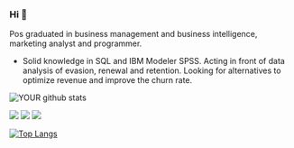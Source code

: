 <!-- <img src="https://avatars.githubusercontent.com/u/62489393?s=400&u=6eb619abab51cb039f43c096956fab66cc625544&v=4"> -->

### Hi 👋
Pos graduated in business management and business intelligence, marketing analyst and programmer.

- Solid knowledge in SQL and IBM Modeler SPSS. Acting in front of data analysis of evasion, renewal and retention. 
  Looking for alternatives to optimize revenue and improve the churn rate.


![YOUR github stats](https://github-readme-stats.vercel.app/api?username=joaomaniaudet)

[<img src="https://img.shields.io/badge/medium-%2312100E.svg?&style=for-the-badge&logo=medium&logoColor=white" />](https://medium.com/@joaomaniaudet)  [<img src="https://img.shields.io/badge/linkedin-%230077B5.svg?&style=for-the-badge&logo=linkedin&logoColor=white" />](https://br.linkedin.com/in/joao-mauricio-maniaudet-megale) [<img src = "https://img.shields.io/badge/instagram-%23E4405F.svg?&style=for-the-badge&logo=instagram&logoColor=white">](https://www.instagram.com/joaomaniaudet/) 



[![Top Langs](https://github-readme-stats.vercel.app/api/top-langs/?username=joaomaniaudet&layout=compact)](https://github.com/joaomaniaudet)
